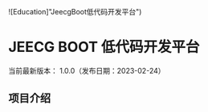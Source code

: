 

![Education]"JeecgBoot低代码开发平台")



JEECG BOOT 低代码开发平台
===============

当前最新版本： 1.0.0（发布日期：2023-02-24） 


项目介绍
-----------------------------------

